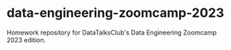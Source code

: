 # data-engineering-zoomcamp-2023
Homework repository for DataTalksClub's Data Engineering Zoomcamp 2023 edition.
